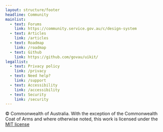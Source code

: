 ```yaml
---
layout: structure/footer
headline: Community
mainlist:
  - text: Forums
    link: https://community.service.gov.au/c/design-system
  - text: Articles
    link: /articles
  - text: Roadmap
    link: /roadmap
  - text: Github
    link: https://github.com/govau/uikit/
legallist:
  - text: Privacy policy
    link: /privacy
  - text: Need help?
    link: /support
  - text: Accessibility
    link: /accessibility
  - text: Security
    link: /security
---
```


© Commonwealth of Australia. With the exception of the Commonwealth Coat of Arms and where otherwise noted, this work is licensed under the [MIT license](https://github.com/govau/uikit/blob/master/LICENSE.md)
